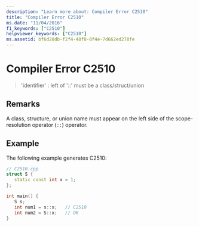 ```yaml
---
description: "Learn more about: Compiler Error C2510"
title: "Compiler Error C2510"
ms.date: "11/04/2016"
f1_keywords: ["C2510"]
helpviewer_keywords: ["C2510"]
ms.assetid: bf6d28db-f2f4-48f8-8f4e-7d662ed278fe
---
```

# Compiler Error C2510

> 'identifier' : left of '::' must be a class/struct/union

## Remarks

A class, structure, or union name must appear on the left side of the scope-resolution operator (`::`) operator.

## Example

The following example generates C2510:

```cpp
// C2510.cpp
struct S {
   static const int x = 1;
};

int main() {
   S s;
   int num1 = s::x;   // C2510
   int num2 = S::x;   // OK
}
```
